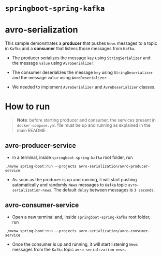 # `springboot-spring-kafka`

# avro-serialization

This sample demonstrates a **producer** that pushes `News` messages to a topic in `Kafka` and a **consumer** that
listens those messages from `Kafka`.

- The producer serializes the message `key` using `StringSerializer` and the message `value` using `AvroSerializer`.

- The consumer deserializes the message `key` using `StringDeserializer` and the message `value` using `AvroDeserializer`.

- We needed to implement `AvroSerializer` and `AvroDeserializer` classes.

# How to run

> **Note**: before starting producer and consumer, the services present in `docker-compose.yml` file must be up and running
as explained in the main README.

## avro-producer-service

- In a terminal, inside `springboot-spring-kafka` root folder, run
```
./mvnw spring-boot:run --projects avro-serialization/avro-producer-service
```

- As soon as the producer is up and running, it will start pushing automatically and randomly `News` messages to `Kafka`
topic `avro-serialization-news`. The default `delay` between messages is `3 seconds`.

## avro-consumer-service

- Open a new terminal and, inside `springboot-spring-kafka` root folder, run
```
./mvnw spring-boot:run --projects avro-serialization/avro-consumer-service
```

- Once the consumer is up and running, it will start listening `News` messages from the `Kafka` topic
`avro-serialization-news`.